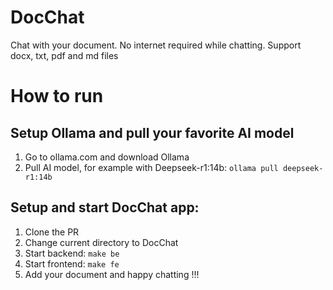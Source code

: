 # DocChat
Chat with your document. No internet required while chatting. Support docx, txt, pdf and md files
# How to run
## Setup Ollama and pull your favorite AI model
1. Go to ollama.com and download Ollama
2. Pull AI model, for example with Deepseek-r1:14b: `ollama pull deepseek-r1:14b`
## Setup and start DocChat app:
1. Clone the PR
2. Change current directory to DocChat
3. Start backend: `make be`
4. Start frontend: `make fe`
5. Add your document and happy chatting !!!
